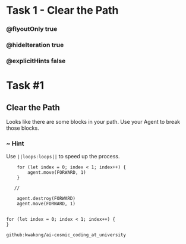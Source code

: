 # Task 1 - Clear the Path
### @flyoutOnly true
### @hideIteration true
### @explicitHints false



# Task #1

## Clear the Path

Looks like there are some blocks in your path. Use your Agent to break those blocks.

### ~ Hint 

Use ``||loops:loops||`` to speed up the process. 

```ghost
    for (let index = 0; index < 1; index++) {
        agent.move(FORWARD, 1)
    }
```
```template
   //     
```
```  blocks
    agent.destroy(FORWARD)
    agent.move(FORWARD, 1)
```
```
```
``` blocks
for (let index = 0; index < 1; index++) {
}
```
```package
github:kwakong/ai-cosmic_coding_at_university
```
